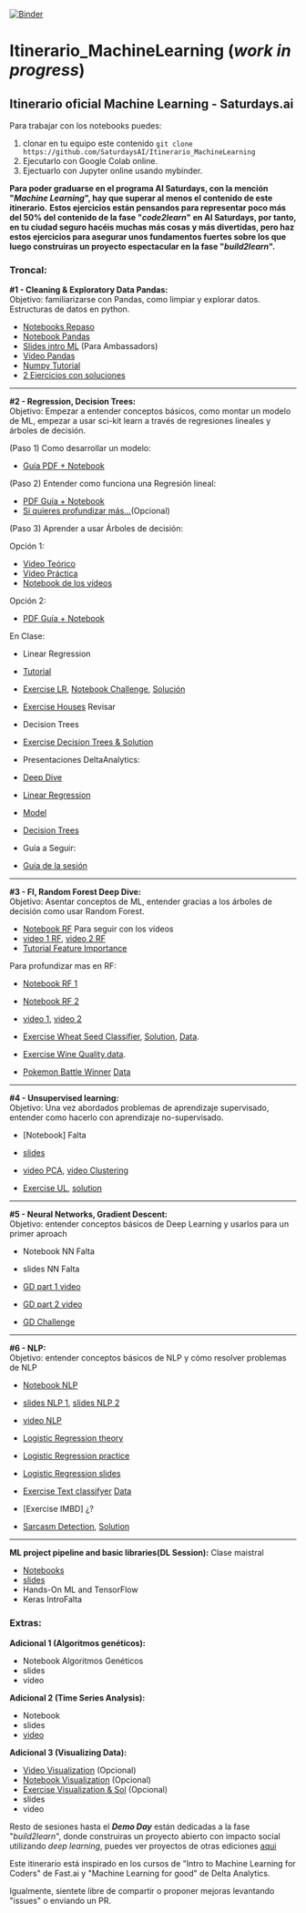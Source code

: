 [![Binder](https://mybinder.org/badge_logo.svg)](https://mybinder.org/v2/gh/SaturdaysAI/Itinerario_MachineLearning/master)

# Itinerario_MachineLearning (_work in progress_)
## Itinerario oficial Machine Learning - Saturdays.ai

Para trabajar con los notebooks puedes:
1) clonar en tu equipo este contenido `git clone https://github.com/SaturdaysAI/Itinerario_MachineLearning`
2) Ejecutarlo con Google Colab online.
3) Ejectuarlo con Jupyter online usando mybinder.

__Para poder graduarse en el programa AI Saturdays, con la mención "_Machine Learning_", hay que superar al menos el contenido de este itinerario.__
__Estos ejercicios están pensandos para representar poco más del 50% del contenido de la fase "_code2learn_" en AI Saturdays, por tanto, en tu ciudad seguro hacéis muchas más cosas y más divertidas, pero haz estos ejercicios para asegurar unos fundamentos fuertes sobre los que luego construiras un proyecto espectacular en la fase "_build2learn_".__

### Troncal:


**#1 - Cleaning & Exploratory Data Pandas:**    
Objetivo: familiarizarse con Pandas, como limpiar y explorar datos. Estructuras de datos en python.  

- [Notebooks Repaso](https://github.com/SaturdaysAI/Itinerario_MachineLearning/tree/master/module_1_introduction) 
- [Notebook Pandas](https://drive.google.com/open?id=1RbQNx_rIuxjDU3AYWWwB0w7iLmfv-34A)
- [Slides intro ML](https://drive.google.com/file/d/1r4SBY6Dm6xjFqLH12tFb-Bf7wbvoIN_C/view)  (Para Ambassadors)
- [Video Pandas](https://www.youtube.com/watch?v=fwWCw_cE5aI&feature=youtu.be)  
- [Numpy Tutorial](http://cs231n.github.io/python-numpy-tutorial/#numpy)
- [2 Ejercicios con soluciones](https://drive.google.com/drive/folders/1Ox75wLVQcGP4cQ9iAGBvuwbEeWDfn_Rv?usp=sharing)  

-------
**#2 - Regression, Decision Trees:**  
Objetivo: Empezar a entender conceptos básicos, como montar un modelo de ML, empezar a usar sci-kit learn a través de regresiones lineales y árboles de decisión.  

(Paso 1) Como desarrollar un modelo:  

- [Guía PDF + Notebook](https://drive.google.com/open?id=1QmwaLSvzmEl_FA-kPWApsdom4E3q9oBw)  

(Paso 2) Entender como funciona una Regresión lineal:  

- [PDF Guía + Notebook](https://drive.google.com/drive/folders/18IzDAzEUloGWDOSy9susf2-QB8RVCaoS?usp=sharing)  
- [Si quieres profundizar más...](https://drive.google.com/drive/folders/1xVFo-30UO4S-3vGZia7aAnz_rr5o7OGJ?usp=sharing)(Opcional)  

(Paso 3) Aprender a usar Árboles de decisión:  

Opción 1:  

- [Video Teórico](https://www.youtube.com/watch?v=H4XlBTPv5rQ&feature=youtu.be)
- [Vídeo Práctica](https://www.youtube.com/watch?v=RrVYO6Td9Js&feature=youtu.be)
- [Notebook de los vídeos](https://drive.google.com/drive/folders/1o2yBFzu_boiSuRHak2cTsjBe-uceWbk6?usp=sharing)  

Opción 2:  

- [PDF Guía + Notebook](https://drive.google.com/drive/folders/1-4FfCeoOQgxmkZWSJwqWESdFwHN-efHn?usp=sharing)  

En Clase: 
- Linear Regression
- [Tutorial](https://towardsdatascience.com/a-beginners-guide-to-linear-regression-in-python-with-scikit-learn-83a8f7ae2b4f)  
- [Exercise LR](https://www.kaggle.com/mohansacharya/graduate-admissions), [Notebook Challenge](https://drive.google.com/open?id=1O18VMM9MHlJfXhjyEjXSNvTAe2u4t_5S), [Solución]()
- [Exercise Houses](https://www.kaggle.com/mayanksrivastava/predict-housing-prices-simple-linear-regression) Revisar 

- Decision Trees
- [Exercise Decision Trees & Solution](https://drive.google.com/drive/folders/1B43cgd9hG6p_tuzMIKqz_A9xDo2GPpn7?usp=sharing)

- Presentaciones DeltaAnalytics: 
- [Deep Dive](https://drive.google.com/file/d/1EZ_xqMaYj77vErVnrQmnFOj-VBEoO5uW/view?usp=sharing)
- [Linear Regression](https://drive.google.com/file/d/1kXbB7fps78xyFYUtmgNlQJJ3LdO0K3TB/view?usp=sharing)  
- [Model](https://drive.google.com/file/d/1ESR4U566uPioFCpFOITpuSBaO45MdJ4O/view?usp=sharing)  
- [Decision Trees](https://drive.google.com/file/d/1Sd_LN-WE_W3Zo-YZrMBe90H2i4_ieFRs/view)  

- Guía a Seguir:
- [Guía de la sesión](https://drive.google.com/open?id=1_DqcoxBstgVjFA-lRRRycUnGVWn_7h2S)  

-------
**#3 - FI, Random Forest Deep Dive:**  
Objetivo: Asentar conceptos de ML, entender gracias a los árboles de decisión como usar Random Forest.

- [Notebook RF](https://drive.google.com/open?id=1tPSGR8GEAtzVhRYF9pJxkNNnqU8VSmLC) Para seguir con los vídeos  
- [video 1 RF](https://www.youtube.com/watch?v=CzdWqFTmn0Y), [video 2 RF](https://www.youtube.com/watch?v=blyXCk4sgEg) 
- [Tutorial Feature Importance](https://www.datacamp.com/community/tutorials/random-forests-classifier-python)


Para profundizar mas en RF:
- [Notebook RF 1](https://github.com/Giffy/fast.ai/blob/master/Machine%20Learning/lesson3_grocery.ipynb)  
- [Notebook RF 2](https://github.com/Giffy/fast.ai/blob/master/Machine%20Learning/lesson3_randomforest_interpretation.ipynb)  
- [video 1](https://www.youtube.com/watch?v=YSFG_W8JxBo), [video 2](https://www.youtube.com/watch?v=0v93qHDqq_g)


- [Exercise Wheat Seed Classifier](https://github.com/margobra8/svm-wheat-seed-classifier/blob/master/SVM%20Wheat%20Classification%20Exercise.ipynb), [Solution](https://github.com/margobra8/svm-wheat-seed-classifier/blob/master/SVM%20Wheat%20Classification%20Solution.ipynb), [Data](https://github.com/margobra8/svm-wheat-seed-classifier/tree/master/data).  
- [Exercise Wine Quality](https://github.com/margobra8/rf-wine-quality-predictor/blob/master/wine-prediction.ipynb),[data](https://github.com/margobra8/rf-wine-quality-predictor/tree/master/data).  
- [Pokemon Battle Winner](https://colab.research.google.com/drive/1DykdlA5VjHSR-Y0-5yrWVSo59-cBJnmn) [Data](https://drive.google.com/drive/folders/15oFHF9srbffIdGOtznYgGZ7GriL1aFqi?usp=sharing)  

-------
**#4 - Unsupervised learning:**  
Objetivo: Una vez abordados problemas de aprendizaje supervisado, entender como hacerlo con aprendizaje no-supervisado.

- [Notebook] Falta
- [slides](https://drive.google.com/file/d/1YdA-HHYP1V05QgvwLCvfnuuau67Zl38n/view) 
- [video PCA](https://www.youtube.com/watch?v=-AswHf7h0I4&feature=youtu.be), [video Clustering](https://www.youtube.com/watch?v=eVplCo-w4XE&feature=youtu.be)  

- [Exercise UL](https://github.com/Yorko/mlcourse.ai/blob/master/jupyter_english/assignments_demo/assignment07_unsupervised_learning.ipynb), [solution](https://github.com/Yorko/mlcourse.ai/blob/master/jupyter_english/assignments_demo/assignment07_unsupervised_learning_solution.ipynb)

-------
**#5 - Neural Networks, Gradient Descent:**  
Objetivo: entender conceptos básicos de Deep Learning y usarlos para un primer aproach

- Notebook NN Falta 
- slides NN Falta
- [GD part 1 video](https://www.youtube.com/watch?v=g0ZOtzZqdqk&feature=youtu.be)  
- [GD part 2 video](https://www.youtube.com/watch?v=V5158Oug4W8&feature=youtu.be)

- [GD Challenge](https://www.kaggle.com/kashnitsky/assignment-10-gradient-boosting-and-flight-delays)   

-------
**#6 - NLP:**  
Objetivo: entender conceptos básicos de NLP y cómo resolver problemas de NLP

- [Notebook NLP](https://github.com/Giffy/fast.ai/blob/master/Machine%20Learning/lesson10_nlp.ipynb)   
- [slides NLP 1](https://drive.google.com/file/d/1Y7gOfnPfyCSu1chWEoHMqhgXVI5KZpRx/view), [slides NLP 2](https://drive.google.com/file/d/1BUJ0FyMzSxCfHNA0AHwBOxjHt7V2FJj8/view)  
- [video NLP](https://www.youtube.com/watch?v=fl25WbtMU2s&t=1s) 
- [Logistic Regression theory](https://www.youtube.com/watch?v=l3jiw-N544s)  
- [Logistic Regression practice](https://www.youtube.com/watch?v=7o0SWgY89i8)
- [Logistic Regression slides](https://docs.google.com/presentation/d/1wxHKYyv1Px7yL4M7NmudDG4Fgm8g3WMDgBcOfT1kVug/edit?usp=sharing)

- [Exercise Text classifyer]() [Data](https://github.com/nanirg/2016-campaign)
- [Exercise IMBD] ¿? 
- [Sarcasm Detection](https://github.com/Yorko/mlcourse.ai/blob/master/jupyter_english/assignments_demo/assignment04_sarcasm_detection_with_logit.ipynb), [Solution](https://github.com/Yorko/mlcourse.ai/blob/master/jupyter_english/assignments_demo/assignment04_sarcasm_detection_with_logit_solution.ipynb)


-------
**ML project pipeline and basic libraries(DL Session):** Clase maistral

- [Notebooks](https://github.com/pablotalavante/ai6-madrid-demos/tree/master/session_1)  
- [slides](https://drive.google.com/file/d/1r4SBY6Dm6xjFqLH12tFb-Bf7wbvoIN_C/view)  
- Hands-On ML and TensorFlow
- Keras IntroFalta


### Extras:
**Adicional 1 (Algoritmos genéticos):**  
- Notebook Algoritmos Genéticos 
- slides 
- video  


**Adicional 2 (Time Series Analysis):**  
- Notebook  
- slides 
- [video](https://www.youtube.com/watch?v=_9lBwXnbOd8&feature=youtu.be)   


**Adicional 3 (Visualizing Data):**   
- [Video Visualization](https://www.youtube.com/watch?v=WNoQTNOME5g) (Opcional)
- [Notebook Visualization](https://drive.google.com/drive/folders/1gatWI1fBgSrQ4SKGTLxPKTiz6UlBP2yO?usp=sharing) (Opcional)
- [Exercise Visualization & Sol](https://drive.google.com/drive/folders/1B43cgd9hG6p_tuzMIKqz_A9xDo2GPpn7?usp=sharing) (Opcional)
- slides 
- video 


Resto de sesiones hasta el ___Demo Day___ están dedicadas a la fase "_build2learn_", donde construiras un proyecto abierto con impacto social utilizando _deep learning_, puedes ver proyectos de otras ediciones [aqui](http://github.com/saturdaysai/projects)

Este itinerario está inspirado en los cursos de "Intro to Machine Learning for Coders" de Fast.ai y "Machine Learning for good" de Delta Analytics.

Igualmente, sientete libre de compartir o proponer mejoras levantando "issues" o enviando un PR.


